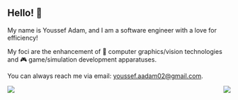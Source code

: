 ##  Hello! 👋
My name is Youssef Adam, and I am a software engineer with a love for efficiency!

My foci are the enhancement of 🎥 computer graphics/vision technologies and 🎮 game/simulation development apparatuses.

You can always reach me via email: <a href="mailto:youssef.aadam02@gmail.com">youssef.aadam02@gmail.com</a>.

<a href="https://github.com/atxm">
  <img align="left" src="https://github-readme-stats.vercel.app/api?username=atxm&show_icons=true&theme=transparent&hide_title=true&show=\`reviews,discussions_answered,prs_merged\`&hide_border=true&text_color=ffffff&icon_color=ff8c00&ring_color=ff8c00" />
</a>
<a href="https://github.com/atxm">
  <img align="right" src="https://github-readme-stats.vercel.app/api/top-langs/?username=atxm&layout=donut&theme=transparent&hide_title=true&hide_border=true&text_color=ffffff" />
</a>
